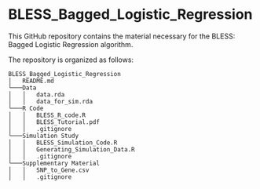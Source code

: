 # BLESS_Bagged_Logistic_Regression

This GitHub repository contains the material necessary for the BLESS: Bagged Logistic Regression algorithm.

The repository is organized as follows:
```
BLESS_Bagged_Logistic_Regression  
│   README.md  
└───Data  
│   │   data.rda
│   │   data_for_sim.rda
└───R Code  
│   │   BLESS_R_code.R  
│   │   BLESS_Tutorial.pdf
│   │   .gitignore
└───Simulation Study
│   │   BLESS_Simulation_Code.R
│   │   Generating_Simulation_Data.R
│   │   .gitignore
└───Supplementary Material  
│   │   SNP_to_Gene.csv  
│   │   .gitignore  
```


